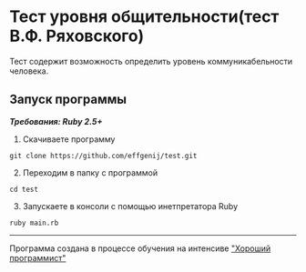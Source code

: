 # Тест уровня общительности(тест В.Ф. Ряховского)

Тест содержит возможность определить уровень коммуникабельности человека. 


## Запуск программы

___Требования: Ruby 2.5+___
1. Скачиваете программу
```
git clone https://github.com/effgenij/test.git
```
2. Переходим в папку с программой
```
cd test
```
3. Запускаете в консоли с помощью инетпретатора Ruby
```
ruby main.rb
```

***
Программа создана в процессе обучения на интенсиве ["Хороший программист"](https://goodprogrammer.ru/rails "Интенсив Хороший программист")
